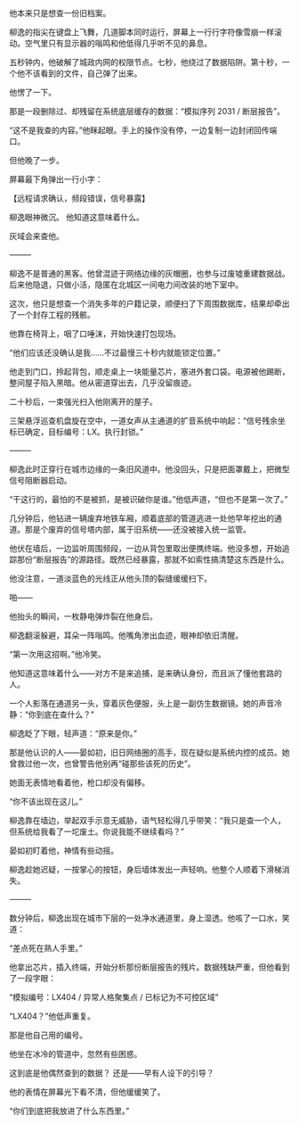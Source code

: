 他本来只是想查一份旧档案。

柳逸的指尖在键盘上飞舞，几道脚本同时运行，屏幕上一行行字符像雪崩一样滚动。空气里只有显示器的嗡鸣和他低得几乎听不见的鼻息。

五秒钟内，他破解了城政内网的权限节点。七秒，他绕过了数据陷阱。第十秒，一个他不该看到的文件，自己弹了出来。

他愣了一下。

那是一段删除过、却残留在系统底层缓存的数据：“模拟序列 2031 / 断层报告”。

“这不是我查的内容。”他眯起眼。手上的操作没有停，一边复制一边封闭回传端口。

但他晚了一步。

屏幕最下角弹出一行小字：

【远程请求确认，频段错误，信号暴露】

柳逸眼神微沉。
他知道这意味着什么。

灰域会来查他。

⸻

柳逸不是普通的黑客。他曾混迹于网络边缘的灰帽圈，也参与过废墟重建数据战。后来他隐退，只做小活，隐匿在北城区一间电力间改装的地下室中。

这次，他只是想查一个消失多年的户籍记录，顺便扫了下周围数据库，结果却牵出了一个封存工程的残骸。

他靠在椅背上，咽了口唾沫，开始快速打包现场。

“他们应该还没确认是我……不过最慢三十秒内就能锁定位置。”

他走到门口，拎起背包，顺走桌上一块能量芯片，塞进外套口袋。电源被他踢断，整间屋子陷入黑暗。他从密道穿出去，几乎没留痕迹。

二十秒后，一束强光扫入他刚离开的屋子。

三架悬浮巡查机盘旋在空中，一道女声从主通道的扩音系统中响起：“信号残余坐标已确定，目标编号：LX。执行封锁。”

⸻

柳逸此时正穿行在城市边缘的一条旧风道中。他没回头，只是把面罩戴上，把微型信号阻断器启动。

“干这行的，最怕的不是被抓，是被识破你是谁。”他低声道，“但也不是第一次了。”

几分钟后，他钻进一辆废弃地铁车厢，顺着底部的管道逃进一处他早年挖出的通道。那是个废弃的信号塔内部，属于旧系统——还没被接入统一监管。

他伏在墙后，一边监听周围频段，一边从背包里取出便携终端。他没多想，开始追踪那份“断层报告”的源路径。既然已经暴露，那就不如索性搞清楚这东西是什么。

他没注意，一道淡蓝色的光线正从他头顶的裂缝缓缓扫下。

啪——

他抬头的瞬间，一枚静电弹炸裂在他身后。

柳逸翻滚躲避，耳朵一阵嗡鸣。他嘴角渗出血迹，眼神却依旧清醒。

“第一次用这招啊。”他冷笑。

他知道这意味着什么——对方不是来追捕，是来确认身份，而且派了懂他套路的人。

一个人影落在通道另一头，穿着灰色便服，头上是一副仿生数据镜。她的声音冷静：“你到底在查什么？”

柳逸眨了下眼，轻声道：“原来是你。”

那是他认识的人——晏如初，旧日网络圈的高手，现在疑似是系统内控的成员。她曾救过他一次，也曾警告他别再“碰那些该死的历史”。

她面无表情地看着他，枪口却没有偏移。

“你不该出现在这儿。”

柳逸靠在墙边，举起双手示意无威胁，语气轻松得几乎带笑：“我只是查一个人，但系统给我看了一坨废土。你说我能不继续看吗？”

晏如初盯着他，神情有些动摇。

柳逸趁她迟疑，一按掌心的按钮，身后墙体发出一声轻响。他整个人顺着下滑梯消失。

⸻

数分钟后，柳逸出现在城市下层的一处净水通道里，身上湿透。他咳了一口水，笑道：

“差点死在熟人手里。”

他拿出芯片，插入终端，开始分析那份断层报告的残片。数据残缺严重，但他看到了一段字眼：

“模拟编号：LX404 / 异常人格聚集点 / 已标记为不可控区域”

“LX404？”他低声重复。

那是他自己用的编号。

他坐在冰冷的管道中，忽然有些困惑。

这到底是他偶然查到的数据？
还是——早有人设下的引导？

他的表情在屏幕光下看不清，但他缓缓笑了。

“你们到底把我放进了什么东西里。”
